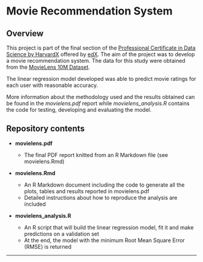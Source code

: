 # Movie Recommendation System

## Overview

This project is part of the final section of the [Professional Certificate in Data Science by HarvardX](https://online-learning.harvard.edu/series/professional-certificate-data-science) offered by [edX](https://www.edx.org). The aim of the project was to develop a movie recommendation system. The data for this study were obtained from the [MovieLens 10M Dataset](https://grouplens.org/datasets/movielens/10m/).

The linear regression model developed was able to predict movie ratings for each user with reasonable accuracy.

More information about the methodology used and the results obtained can be found in the *movielens.pdf* report while *movielens_analysis.R* contains the code for testing, developing and evaluating the model.

## Repository contents

* **movielens.pdf**
    * The final PDF report knitted from an R Markdown file (see movielens.Rmd)

* **movielens.Rmd**
    * An R Markdown document including the code to generate all the plots, tables and results reported in movielens.pdf
    * Detailed instructions about how to reproduce the analysis are included

* **movielens_analysis.R**
    * An R script that will build the linear regression model, fit it and make predictions on a validation set
    * At the end, the model with the minimum Root Mean Square Error (RMSE) is returned

---
